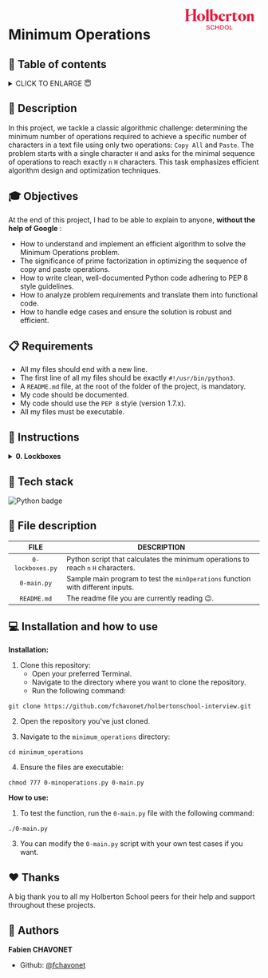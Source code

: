 <img height="50px" align="right" src="https://raw.githubusercontent.com/fchavonet/fchavonet/main/assets/images/logo-holberton_school.png" alt="Holberton School logo">

# Minimum Operations

## 🔖 Table of contents

<details>
        <summary>
        CLICK TO ENLARGE 😇
        </summary>
        📄 <a href="#description">Description</a>
        <br>
        🎓 <a href="#objectives">Objectives</a>
        <br>
        📋 <a href="#requirements">Requirements</a>
        <br>
        📝 <a href="#instructions">Instructions</a>
        <br>
        🔨 <a href="#tech-stack">Tech stack</a>
        <br>
        📂 <a href="#files-description">Files description</a>
        <br>
        💻 <a href="#installation_and_how_to_use">Installation and how to use</a>
        <br>
        ♥️ <a href="#thanks">Thanks</a>
        <br>
        👷 <a href="#authors">Authors</a>
</details>

## 📄 <span id="description">Description</span>

In this project, we tackle a classic algorithmic challenge: determining the minimum number of operations required to achieve a specific number of characters in a text file using only two operations: `Copy All` and `Paste`.
The problem starts with a single character `H` and asks for the minimal sequence of operations to reach exactly `n` `H` characters.
This task emphasizes efficient algorithm design and optimization techniques.

## 🎓 <span id="objectives">Objectives</span>

At the end of this project, I had to be able to explain to anyone, **without the help of Google** :

- How to understand and implement an efficient algorithm to solve the Minimum Operations problem.
- The significance of prime factorization in optimizing the sequence of copy and paste operations.
- How to write clean, well-documented Python code adhering to PEP 8 style guidelines.
- How to analyze problem requirements and translate them into functional code.
- How to handle edge cases and ensure the solution is robust and efficient.

## 📋 <span id="requirements">Requirements</span>

- All my files should end with a new line.
- The first line of all my files should be exactly `#!/usr/bin/python3`.
- A `README.md` file, at the root of the folder of the project, is mandatory.
- My code should be documented.
- My code should use the `PEP 8` style (version 1.7.x).
- All my files must be executable.

## 📝 <span id="instructions">Instructions</span>

<details>
    <summary>
        <b>0. Lockboxes</b>
    </summary>
    <br>

In a text file, there is a single character `H`. Your text editor can execute only two operations in this file: `Copy All` and `Paste`. Given a number `n`, write a method that calculates the fewest number of operations needed to result in exactly `n` `H` characters in the file. Be smart about how you utilize the memory!

- Prototype: `def minOperations(n)`.
- Returns an integer.
- If n is impossible to achieve, return `0`.

**Example:**

`n = 9`

`H` => `Copy All` => `Paste` => `HH` => `Paste` => `HHH`=> `Copy All` => `Paste` => `HHHHHH` => `Paste` => `HHHHHHHHH`

Number of operations: `6`

```
carrie@ubuntu:~/minoperations$ cat 0-main.py
#!/usr/bin/python3
"""
Main file for testing
"""

minOperations = __import__('0-minoperations').minOperations

n = 4
print("Min # of operations to reach {} char: {}".format(n, minOperations(n)))

n = 12
print("Min # of operations to reach {} char: {}".format(n, minOperations(n)))

carrie@ubuntu:~/minoperations$
```

```
carrie@ubuntu:~/minoperations$ ./0-main.py
Min number of operations to reach 4 characters: 4
Min number of operations to reach 12 characters: 7
carrie@ubuntu:~/minoperations$
```

#
**Repo:**
- GitHub repository: `holbertonschool-interview`.
- Directory: `minimum_operations`.
- File: `0-minoperations.py`.
<hr>
</details>

## 🔨 <span id="tech-stack">Tech stack</span>

<p align="left">
    <img src="https://img.shields.io/badge/PYTHON-3776ab?logo=python&logoColor=white&style=for-the-badge" alt="Python badge">
</p>

## 📂 <span id="files-description">File description</span>

| **FILE**         | **DESCRIPTION**                                                                     |
| :-----------:    | ----------------------------------------------------------------------------------- |
| `0-lockboxes.py` | Python script that calculates the minimum operations to reach `n` `H` characters.   |
| `0-main.py`      | Sample main program to test the `minOperations` function with different inputs.     |
| `README.md`      | The readme file you are currently reading 😉.                                       |

## 💻 <span id="installation_and_how_to_use">Installation and how to use</span>

**Installation:**

1. Clone this repository:
    - Open your preferred Terminal.
    - Navigate to the directory where you want to clone the repository.
    - Run the following command:

```
git clone https://github.com/fchavonet/holbertonschool-interview.git
```

2. Open the repository you've just cloned.

3. Navigate to the `minimum_operations` directory:

```
cd minimum_operations
```

4. Ensure the files are executable:

```
chmod 777 0-minoperations.py 0-main.py
```

**How to use:**

1. To test the function, run the `0-main.py` file with the following command:

```
./0-main.py
```

3. You can modify the `0-main.py` script with your own test cases if you want.

## ♥️ <span id="thanks">Thanks</span>

A big thank you to all my Holberton School peers for their help and support throughout these projects.

## 👷 <span id="authors">Authors</span>

**Fabien CHAVONET**
- Github: [@fchavonet](https://github.com/fchavonet)
